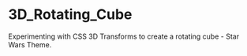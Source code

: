 # 3D_Rotating_Cube

Experimenting with CSS 3D Transforms to create a rotating cube - Star Wars Theme.
